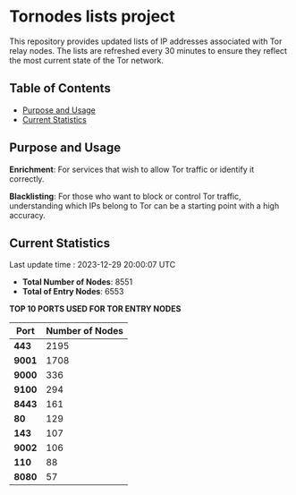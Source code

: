 # Tornodes lists project

This repository provides updated lists of IP addresses associated with Tor relay nodes. The lists are refreshed every 30 minutes to ensure they reflect the most current state of the Tor network.

## Table of Contents

- [Purpose and Usage](#purpose-and-usage)
- [Current Statistics](#current-statistics)


## Purpose and Usage

**Enrichment**: For services that wish to allow Tor traffic or identify it correctly.

**Blacklisting**: For those who want to block or control Tor traffic, understanding which IPs belong to Tor can be a starting point with a high accuracy.

## Current Statistics

Last update time : 2023-12-29 20:00:07 UTC

- **Total Number of Nodes**: 8551
- **Total of Entry Nodes**: 6553

**TOP 10 PORTS USED FOR TOR ENTRY NODES**

| **Port** | **Number of Nodes** |
|------|-----------------|
| **443**   | 2195  |
| **9001**   | 1708  |
| **9000**   | 336  |
| **9100**   | 294  |
| **8443**   | 161  |
| **80**   | 129  |
| **143**   | 107  |
| **9002**   | 106  |
| **110**   | 88  |
| **8080**   | 57  |

